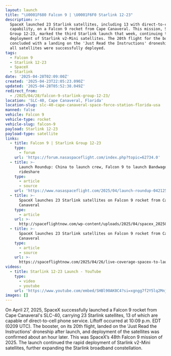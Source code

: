 ```yaml
---
layout: launch
title: "\U0001F680 Falcon 9 | \U0001F6F0 Starlink 12-23"
description: >-
  SpaceX launched 23 Starlink satellites, including 13 with direct-to-cell
  capability, on a Falcon 9 rocket from Cape Canaveral. This mission, Starlink
  Group 12-23, marked the third Starlink launch that week, continuing the rapid
  deployment of Starlink v2-Mini satellites. The 20th flight for the booster
  concluded with a landing on the 'Just Read the Instructions' droneship, and
  all satellites were successfully deployed.
tags:
  - Falcon 9
  - Starlink 12-23
  - SpaceX
  - Starlink
date: '2025-04-28T02:09:00Z'
created: '2025-04-23T22:05:23.090Z'
updated: '2025-04-28T05:52:38.049Z'
redirect_from:
  - /2025/04/28/falcon-9-starlink-group-12-23/
location: 'SLC-40, Cape Canaveral, Florida'
location-slug: slc-40-cape-canaveral-space-force-station-florida-usa
manned: false
vehicle: Falcon 9
vehicle-type: rocket
vehicle-slug: falcon-9
payload: Starlink 12-23
payload-type: satellite
links:
  - title: Falcon 9 | Starlink Group 12-23
    type:
      - forum
    url: 'https://forum.nasaspaceflight.com/index.php?topic=62734.0'
  - title: >-
      Launch Roundup: China to launch crew, Falcon 9 to launch Bandwagon
      rideshare
    type:
      - article
      - source
    url: 'https://www.nasaspaceflight.com/2025/04/launch-roundup-042125/'
  - title: >-
      SpaceX launches 23 Starlink satellites on Falcon 9 rocket from Cape
      Canaveral
    type:
      - article
    url: >-
      http://spaceflightnow.com/wp-content/uploads/2025/04/spacex_20250427_starlink_12-23_Launch.jpg
  - title: >-
      SpaceX launches 23 Starlink satellites on Falcon 9 rocket from Cape
      Canaveral
    type:
      - article
      - source
    url: >-
      https://spaceflightnow.com/2025/04/26/live-coverage-spacex-to-launch-23-starlink-satellites-on-falcon-9-rocket-from-cape-canaveral-10/
videos:
  - title: Starlink 12-23 Launch - YouTube
    type:
      - video
      - youtube
    url: 'https://www.youtube.com/embed/SHBl90AK0C4?si=xgngg7f2Y5lq2Mnj'
images: []
---
```

On April 27, 2025, SpaceX successfully launched a Falcon 9 rocket from Cape Canaveral's SLC-40, carrying 23 Starlink satellites, 13 of which are capable of direct-to-cell phone service. Liftoff occurred at 10:09 p.m. EDT (0209 UTC). The booster, on its 20th flight, landed on the 'Just Read the Instructions' droneship after launch, and deployment of the satellites was confirmed about an hour later. This was SpaceX’s 48th Falcon 9 mission of 2025. The launch continued the rapid deployment of Starlink v2-Mini satellites, further expanding the Starlink broadband constellation.
